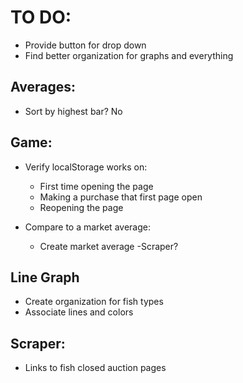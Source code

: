 # TO DO:
* Provide button for drop down
* Find better organization for graphs and everything


## Averages:
* Sort by highest bar? No

## Game:
* Verify localStorage works on:
	* First time opening the page
	* Making a purchase that first page open
	* Reopening the page

* Compare to a market average:
	* Create market average -Scraper?


## Line Graph
* Create organization for fish types
* Associate lines and colors

## Scraper:
* Links to fish closed auction pages
